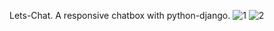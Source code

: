 Lets-Chat.
A responsive chatbox with python-django.
![1](https://user-images.githubusercontent.com/64656585/134793011-faa81122-b1c4-4d79-831d-3791d5210692.png)
![2](https://user-images.githubusercontent.com/64656585/134793013-1ec6f1d9-b217-4cea-930a-20351ccca99e.png)
